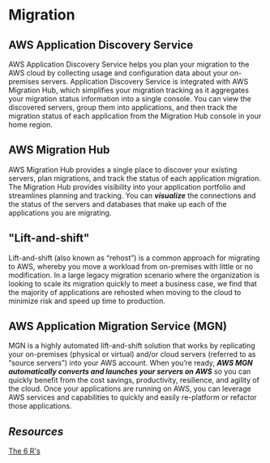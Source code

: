 # Migration

## AWS Application Discovery Service 

AWS Application Discovery Service helps you plan your migration to the AWS cloud by collecting usage and configuration data about your on-premises servers. Application Discovery Service is integrated with AWS Migration Hub, which simplifies your migration tracking as it aggregates your migration status information into a single console. You can view the discovered servers, group them into applications, and then track the migration status of each application from the Migration Hub console in your home region.

## AWS Migration Hub 

AWS Migration Hub provides a single place to discover your existing servers, plan migrations, and track the status of each application migration. The Migration Hub provides visibility into your application portfolio and streamlines planning and tracking. You can ***visualize*** the connections and the status of the servers and databases that make up each of the applications you are migrating.

## "Lift-and-shift" 

Lift-and-shift (also known as “rehost”) is a common approach for migrating to AWS, whereby you move a workload from on-premises with little or no modification. In a large legacy migration scenario where the organization is looking to scale its migration quickly to meet a business case, we find that the majority of applications are rehosted when moving to the cloud to minimize risk and speed up time to production.

## AWS Application Migration Service (MGN) 

MGN is a highly automated lift-and-shift solution that works by replicating your on-premises (physical or virtual) and/or cloud servers (referred to as “source servers”) into your AWS account. When you’re ready, ***AWS MGN automatically converts and launches your servers on AWS*** so you can quickly benefit from the cost savings, productivity, resilience, and agility of the cloud. Once your applications are running on AWS, you can leverage AWS services and capabilities to quickly and easily re-platform or refactor those applications.

## *Resources*

[The 6 R's](https://tutorialsdojo.com/aws-migration-strategies-the-6-rs)
